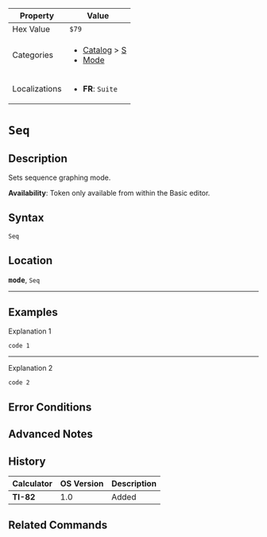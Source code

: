 | Property      | Value |
|---------------|-------|
| Hex Value     | `$79`|
| Categories    | <ul><li>[Catalog](<../categories/Catalog.md>) > [S](<../categories/Catalog.md#S>)</li><li>[Mode](<../categories/Mode.md>)</li></ul> |
| Localizations | <ul><li><b>FR</b>: `Suite`</li></ul> |

# `Seq`

## Description
Sets sequence graphing mode.


<b>Availability</b>: Token only available from within the Basic editor.

## Syntax
`Seq`

## Location
<tt><kbd><b>mode</b></kbd></tt>, `Seq`
<hr>

## Examples

Explanation 1
```ti-basic
code 1
```
---
Explanation 2
```ti-basic
code 2
```

## Error Conditions


## Advanced Notes


## History
| Calculator | OS Version | Description |
|------------|------------|-------------|
| <b>TI-82</b> | 1.0 | Added

## Related Commands

    